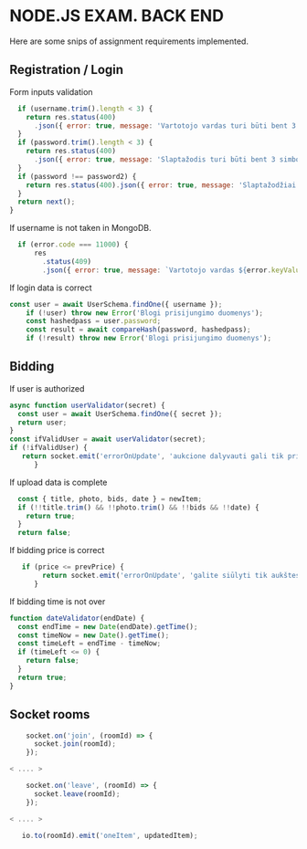 # NODE.JS EXAM. BACK END

Here are some snips of assignment requirements implemented.

## Registration / Login

Form inputs validation

```javascript
  if (username.trim().length < 3) {
    return res.status(400)
      .json({ error: true, message: 'Vartotojo vardas turi būti bent 3 simbolių ilgio' });
  }
  if (password.trim().length < 3) {
    return res.status(400)
      .json({ error: true, message: 'Slaptažodis turi būti bent 3 simbolių ilgio' });
  }
  if (password !== password2) {
    return res.status(400).json({ error: true, message: 'Slaptažodžiai nesutampa' });
  }
  return next();
}
```
If username is not taken in MongoDB. 

```javascript
  if (error.code === 11000) {
      res
        .status(409)
        .json({ error: true, message: `Vartotojo vardas ${error.keyValue.username} užimtas` });
```
If login data is correct

```javascript
const user = await UserSchema.findOne({ username });
    if (!user) throw new Error('Blogi prisijungimo duomenys');
    const hashedpass = user.password;
    const result = await compareHash(password, hashedpass);
    if (!result) throw new Error('Blogi prisijungimo duomenys');
```
## Bidding
If user is authorized

```javascript
async function userValidator(secret) {
  const user = await UserSchema.findOne({ secret });
  return user;
}
const ifValidUser = await userValidator(secret);
if (!ifValidUser) {
   return socket.emit('errorOnUpdate', 'aukcione dalyvauti gali tik prisijungęs vartotojas');
      }
```
If upload data is complete
```javascript
  const { title, photo, bids, date } = newItem;
  if (!!title.trim() && !!photo.trim() && !!bids && !!date) {
    return true;
  }
  return false;
```
If bidding price is correct
```javascript
   if (price <= prevPrice) {
        return socket.emit('errorOnUpdate', 'galite siūlyti tik aukštesnę, negu esama kaina');
      }
```
If bidding time is not over
```javascript
function dateValidator(endDate) {
  const endTime = new Date(endDate).getTime();
  const timeNow = new Date().getTime();
  const timeLeft = endTime - timeNow;
  if (timeLeft <= 0) {
    return false;
  }
  return true;
}
```


## Socket rooms 

```javascript
    socket.on('join', (roomId) => {
      socket.join(roomId);
    });

< .... >

    socket.on('leave', (roomId) => {
      socket.leave(roomId);
    });

< .... >

   io.to(roomId).emit('oneItem', updatedItem);
```
